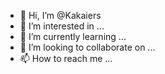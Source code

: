 - 👋 Hi, I’m @Kakaiers
- 👀 I’m interested in ...
- 🌱 I’m currently learning ...
- 💞️ I’m looking to collaborate on ...
- 📫 How to reach me ...

<!---
Kakaiers/Kakaiers is a ✨ special ✨ repository because its `README.md` (this file) appears on your GitHub profile.
You can click the Preview link to take a look at your changes.
--->
